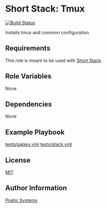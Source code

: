Short Stack: Tmux
=========
[![Build Status](https://travis-ci.org/poetic/short-stack-tmux.svg)](https://travis-ci.org/poetic/short-stack-tmux)

Installs tmux and common configuration.

Requirements
------------

This role is meant to be used with [Short Stack](https://github.com/poetic/short-stack).

Role Variables
--------------

None

Dependencies
------------

None

Example Playbook
----------------

[tests/galaxy.yml](tests/galaxy.yml)
[tests/stack.yml](tests/stack.yml)

License
-------

[MIT](LICENSE)

Author Information
------------------

[Poetic Systems](http://poeticsystems.com)
